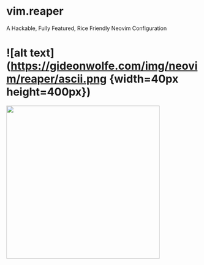# vim.reaper
A Hackable, Fully Featured, Rice Friendly Neovim Configuration
# ![alt text](https://gideonwolfe.com/img/neovim/reaper/ascii.png {width=40px height=400px})
<img src="https://gideonwolfe.com/img/neovim/reaper/ascii.png" width="400" height="400">
